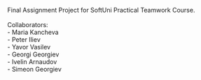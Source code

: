 Final Assignment Project for SoftUni Practical Teamwork Course.  
<br>
Collaborators:  
	- Maria Kancheva  
	- Peter Iliev  
	- Yavor Vasilev  
	- Georgi Georgiev  
	- Ivelin Arnaudov  
	- Simeon Georgiev  

